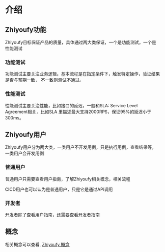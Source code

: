 # 介绍

## Zhiyoufy功能

Zhiyoufy目标保证产品的质量，具体通过两大类保证，一个是功能测试，一个是性能测试

### 功能测试

功能测试主要关注业务逻辑，基本流程是在指定条件下，触发特定操作，验证结果是否与预期一致，
不一致则测试不通过。

### 性能测试

性能测试主要关注性能，比如接口的延迟，一般和SLA: Service Level Agreement相关，比如SLA
里描述最大支持2000RPS，保证95%的延迟小于300ms。

## Zhiyoufy用户

Zhiyoufy用户分为两大类，一类用户不开发用例，只是执行用例，查看结果等，一类用户会开发用例

### 普通用户

普通用户只需要查看用户指南，了解Zhiyoufy相关概念，相关流程

CICD用户也可以认为是普通用户，只是它是通过API调用

### 开发者

开发者除了查看用户指南，还需要查看开发者指南

## 概念

相关概念可以查看, [Zhiyoufy 概念](../0200-user-guide/0200-concept/0100-intro.md)
